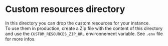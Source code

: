# Custom resources directory

In this directory you can drop the custom resources for your instance.  
To use them in production, create a Zip file with the content of 
this directory and use the `CUSTOM_RESOURCES_ZIP_URL` environnement
variable. See `.env` file for more infos.